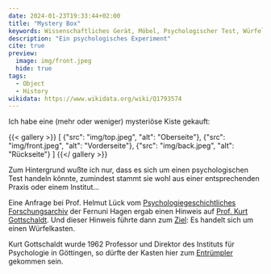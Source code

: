 ```yaml
---
date: 2024-01-23T19:33:44+02:00
title: "Mystery Box"
keywords: Wissenschaftliches Gerät, Möbel, Psychologischer Test, Würfelkasten, Kurt Gottschaldt
description: "Ein psychologisches Experiment"
cite: true
preview:
  image: img/front.jpeg
  hide: true
tags:
  - Object
  - History
wikidata: https://www.wikidata.org/wiki/Q1793574
---
```


Ich habe eine (mehr oder weniger) mysteriöse Kiste gekauft:
<!--more-->

{{< gallery >}}
[
  {"src": "img/top.jpeg", "alt": "Oberseite"},
  {"src": "img/front.jpeg", "alt": "Vorderseite"},
  {"src": "img/back.jpeg", "alt": "Rückseite"}
]
{{</ gallery >}}

Zum Hintergrund wußte ich nur, dass es sich um einen psychologischen Test handeln könnte, zumindest stammt sie wohl aus einer entsprechenden Praxis oder einem Institut...

Eine Anfrage bei Prof. Helmut Lück vom [Psychologiegeschichtliches Forschungsarchiv](https://www.fernuni-hagen.de/psychologie/forschung/archiv.shtml) der Fernuni Hagen ergab einen Hinweis auf [Prof. Kurt Gottschaldt](https://de.wikipedia.org/wiki/Kurt_Gottschaldt). Und dieser Hinweis führte dann zum [Ziel](https://www.psychology.hu-berlin.de/de/institut/kabinett/ausstellungsmodelle/wuerfelkasten_mit_foto.pdf): Es handelt sich um einen Würfelkasten.

Kurt Gottschaldt wurde 1962 Professor und Direktor des Instituts für Psychologie in Göttingen, so dürfte der Kasten hier zum [Entrümpler](https://www.moebelino.de/) gekommen sein.
